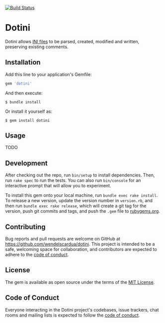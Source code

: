 [![Build Status](https://travis-ci.com/wendelscardua/dotini.svg?branch=main)](https://travis-ci.com/wendelscardua/dotini)

# Dotini

Dotini allows [INI files](https://en.wikipedia.org/wiki/INI_file) to be parsed, created,
modified and written, preserving existing comments.

## Installation

Add this line to your application's Gemfile:

```ruby
gem 'dotini'
```

And then execute:

    $ bundle install

Or install it yourself as:

    $ gem install dotini

## Usage

TODO

## Development

After checking out the repo, run `bin/setup` to install dependencies. Then, run `rake spec` to run the tests. You can also run `bin/console` for an interactive prompt that will allow you to experiment.

To install this gem onto your local machine, run `bundle exec rake install`. To release a new version, update the version number in `version.rb`, and then run `bundle exec rake release`, which will create a git tag for the version, push git commits and tags, and push the `.gem` file to [rubygems.org](https://rubygems.org).

## Contributing

Bug reports and pull requests are welcome on GitHub at https://github.com/wendelscardua/dotini. This project is intended to be a safe, welcoming space for collaboration, and contributors are expected to adhere to the [code of conduct](https://github.com/wendelscardua/dotini/blob/master/CODE_OF_CONDUCT.md).


## License

The gem is available as open source under the terms of the [MIT License](https://opensource.org/licenses/MIT).

## Code of Conduct

Everyone interacting in the Dotini project's codebases, issue trackers, chat rooms and mailing lists is expected to follow the [code of conduct](https://github.com/[USERNAME]/dotini/blob/main/CODE_OF_CONDUCT.md).
